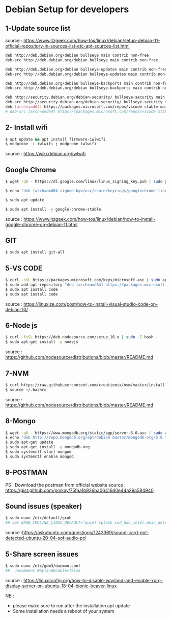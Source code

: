# Debian Setup for developers


## 1-Update source list 
source : https://www.itzgeek.com/how-tos/linux/debian/setup-debian-11-official-repository-in-sources-list-etc-apt-sources-list.html

```sh
deb http://deb.debian.org/debian bullseye main contrib non-free
deb-src http://deb.debian.org/debian bullseye main contrib non-free

deb http://deb.debian.org/debian bullseye-updates main contrib non-free
deb-src http://deb.debian.org/debian bullseye-updates main contrib non-free

deb http://deb.debian.org/debian bullseye-backports main contrib non-free
deb-src http://deb.debian.org/debian bullseye-backports main contrib non-free

deb http://security.debian.org/debian-security/ bullseye-security main contrib non-free
deb-src http://security.debian.org/debian-security/ bullseye-security main contrib non-free
deb [arch=amd64] https://packages.microsoft.com/repos/vscode stable main
# deb-src [arch=amd64] https://packages.microsoft.com/repos/vscode stable main
```


## 2- Install wifi
```sh
$ apt update && apt install firmware-iwlwifi
$ modprobe -r iwlwifi ; modprobe iwlwifi
```
source : https://wiki.debian.org/iwlwifi

## Google Chrome 
```sh
$ wget -qO - https://dl.google.com/linux/linux_signing_key.pub | sudo gpg --dearmor -o /usr/share/keyrings/googlechrome-linux-keyring.gpg

$ echo "deb [arch=amd64 signed-by=/usr/share/keyrings/googlechrome-linux-keyring.gpg] http://dl.google.com/linux/chrome/deb/ stable main" | sudo tee /etc/apt/sources.list.d/google-chrome.list

$ sudo apt update

$ sudo apt install -y google-chrome-stable
```
source : https://www.itzgeek.com/how-tos/linux/debian/how-to-install-google-chrome-on-debian-11.html


## GIT 
```sh
$ sudo apt install git-all
```
## 5-VS CODE
```sh
$ curl -sSL https://packages.microsoft.com/keys/microsoft.asc | sudo apt-key add -
$ sudo add-apt-repository "deb [arch=amd64] https://packages.microsoft.com/repos/vscode stable main"
$ sudo apt install code
$ sudo apt install code
```

source : https://linuxize.com/post/how-to-install-visual-studio-code-on-debian-10/

## 6-Node js
```sh
$ curl -fsSL https://deb.nodesource.com/setup_16.x | sudo -E bash -
$ sudo apt-get install -y nodejs
```
source : https://github.com/nodesource/distributions/blob/master/README.md

## 7-NVM
```sh
$ curl https://raw.githubusercontent.com/creationix/nvm/master/install.sh | bash 
$ source ~/.bashrc
```
source : https://github.com/nodesource/distributions/blob/master/README.md

## 8-Mongo

```sh
$ wget -qO - https://www.mongodb.org/static/pgp/server-5.0.asc | sudo apt-key add -
$ echo "deb http://repo.mongodb.org/apt/debian buster/mongodb-org/5.0 main" | sudo tee /etc/apt/sources.list.d/mongodb-org-5.0.list
$ sudo apt-get update
$ sudo apt-get install -y mongodb-org
$ sudo systemctl start mongod
$ sudo systemctl enable mongod
```
## 9-POSTMAN
PS : Download the postman from official website 
source : https://gist.github.com/pmkay/75faa1b926ba06416d0e44a29a584940

## Sound issues (speaker)
```sh
$ sudo nano /etc/default/grub 
## set GRUB_CMDLINE_LINUX_DEFAULT="quiet splash snd_hda_intel.dmic_detect=0"
```
source :https://askubuntu.com/questions/1243369/sound-card-not-detected-ubuntu-20-04-sof-audio-pci

## 5-Share screen issues 
```sh
$ sudo nano /etc/gdm3/daemon.conf
##  uncomment WaylandEnable=false
```
source : https://linuxconfig.org/how-to-disable-wayland-and-enable-xorg-display-server-on-ubuntu-18-04-bionic-beaver-linux

NB :  
- please make sure to run after the installation apt update 
- Some installation needs a reboot of your system 
